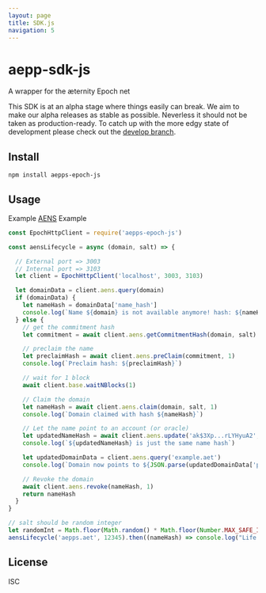```yaml
---
layout: page
title: SDK.js
navigation: 5
---
```


# aepp-sdk-js
A wrapper for the æternity Epoch net

This SDK is at an alpha stage where things easily can break. We aim to make our alpha releases as stable as possible. Neverless it should not be taken as production-ready. To catch up with the more edgy state of development please check out the [develop branch](https://github.com/aeternity/aepp-sdk-js/tree/develop).

## Install
```
npm install aepps-epoch-js
```

## Usage
Example [AENS](https://github.com/aeternity/protocol/blob/master/AENS.md) Example
```javascript
const EpochHttpClient = require('aepps-epoch-js')

const aensLifecycle = async (domain, salt) => {

  // External port => 3003
  // Internal port => 3103
  let client = EpochHttpClient('localhost', 3003, 3103)

  let domainData = client.aens.query(domain)
  if (domainData) {
    let nameHash = domainData['name_hash']
    console.log(`Name ${domain} is not available anymore! hash: ${nameHash}`)
  } else {
    // get the commitment hash
    let commitment = await client.aens.getCommitmentHash(domain, salt)

    // preclaim the name
    let preclaimHash = await client.aens.preClaim(commitment, 1)
    console.log(`Preclaim hash: ${preclaimHash}`)

    // wait for 1 block
    await client.base.waitNBlocks(1)

    // Claim the domain
    let nameHash = await client.aens.claim(domain, salt, 1)
    console.log(`Domain claimed with hash ${nameHash}`)

    // Let the name point to an account (or oracle)
    let updatedNameHash = await client.aens.update('ak$3Xp...rLYHyuA2', nameHash)
    console.log(`${updatedNameHash} is just the same name hash`)

    let updatedDomainData = client.aens.query('example.aet')
    console.log(`Domain now points to ${JSON.parse(updatedDomainData['pointer'])['account_key']}`)

    // Revoke the domain
    await client.aens.revoke(nameHash, 1)
    return nameHash
  }
}

// salt should be random integer
let randomInt = Math.floor(Math.random() * Math.floor(Number.MAX_SAFE_INTEGER))
aensLifecycle('aepps.aet', 12345).then((nameHash) => console.log("Life and death of 'aepps.aet'"))
```

## License
ISC
